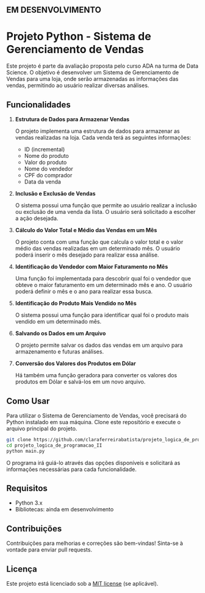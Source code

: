 ## EM DESENVOLVIMENTO

# Projeto Python - Sistema de Gerenciamento de Vendas

Este projeto é parte da avaliação proposta pelo curso ADA na turma de Data Science. O objetivo é desenvolver um Sistema de Gerenciamento de Vendas para uma loja, onde serão armazenadas as informações das vendas, permitindo ao usuário realizar diversas análises.

## Funcionalidades

1. **Estrutura de Dados para Armazenar Vendas**

   O projeto implementa uma estrutura de dados para armazenar as vendas realizadas na loja. Cada venda terá as seguintes informações:
   - ID (incremental)
   - Nome do produto
   - Valor do produto
   - Nome do vendedor
   - CPF do comprador
   - Data da venda

2. **Inclusão e Exclusão de Vendas**

   O sistema possui uma função que permite ao usuário realizar a inclusão ou exclusão de uma venda da lista. O usuário será solicitado a escolher a ação desejada.

3. **Cálculo do Valor Total e Médio das Vendas em um Mês**

   O projeto conta com uma função que calcula o valor total e o valor médio das vendas realizadas em um determinado mês. O usuário poderá inserir o mês desejado para realizar essa análise.

4. **Identificação do Vendedor com Maior Faturamento no Mês**

   Uma função foi implementada para descobrir qual foi o vendedor que obteve o maior faturamento em um determinado mês e ano. O usuário poderá definir o mês e o ano para realizar essa busca.

5. **Identificação do Produto Mais Vendido no Mês**

   O sistema possui uma função para identificar qual foi o produto mais vendido em um determinado mês.

6. **Salvando os Dados em um Arquivo**

   O projeto permite salvar os dados das vendas em um arquivo para armazenamento e futuras análises.

7. **Conversão dos Valores dos Produtos em Dólar**

   Há também uma função geradora para converter os valores dos produtos em Dólar e salvá-los em um novo arquivo.

## Como Usar

Para utilizar o Sistema de Gerenciamento de Vendas, você precisará do Python instalado em sua máquina. Clone este repositório e execute o arquivo principal do projeto.

```bash
git clone https://github.com/claraferreirabatista/projeto_logica_de_programacao_II.git
cd projeto_logica_de_programacao_II
python main.py
```

O programa irá guiá-lo através das opções disponíveis e solicitará as informações necessárias para cada funcionalidade.

## Requisitos

- Python 3.x
- Bibliotecas: ainda em desenvolvimento

## Contribuições

Contribuições para melhorias e correções são bem-vindas! Sinta-se à vontade para enviar pull requests.

## Licença

Este projeto está licenciado sob a [MIT license](LINCENSE) (se aplicável).
